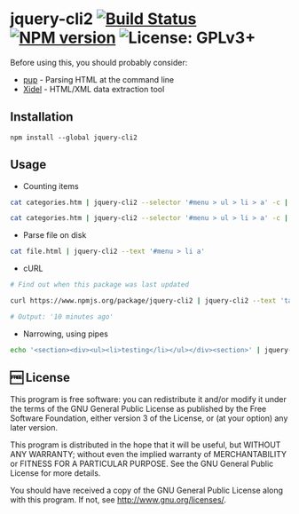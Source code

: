 # jquery-cli2  [![Build Status](https://travis-ci.org/muchweb/jquery-cli2.svg)](https://travis-ci.org/muchweb/jquery-cli2) [![NPM version](https://badge.fury.io/js/jquery-cli2.svg)](http://badge.fury.io/js/jquery-cli2) ![License: GPLv3+](http://img.shields.io/badge/license-GPLv3%2B-brightgreen.svg)

Before using this, you should probably consider:

 - [pup](https://github.com/EricChiang/pup) - Parsing HTML at the command line
 - [Xidel](http://videlibri.sourceforge.net/xidel.html) - HTML/XML data extraction tool

## Installation

```
npm install --global jquery-cli2
```

## Usage

 - Counting items

```bash
cat categories.htm | jquery-cli2 --selector '#menu > ul > li > a' -c | paste -s -d+ | bc
```

```bash
cat categories.htm | jquery-cli2 --selector '#menu > ul > li > a' -c | wc -l
```

 - Parse file on disk

```bash
cat file.html | jquery-cli2 --text '#menu > li a'
```

 - cURL

```bash
# Find out when this package was last updated

curl https://www.npmjs.org/package/jquery-cli2 | jquery-cli2 --text 'table.metadata td' | grep 'ago'

# Output: '10 minutes ago'
```

 - Narrowing, using pipes

```bash
echo '<section><div><ul><li>testing</li></ul></div><section>' | jquery-cli2 --html div --no-trailing-line-break | jquery-cli2 --html ul --no-trailing-line-break
```

## :free: License

This program is free software: you can redistribute it and/or modify it under the terms of the GNU General Public License as published by the Free Software Foundation, either version 3 of the License, or (at your option) any later version.

This program is distributed in the hope that it will be useful, but WITHOUT ANY WARRANTY; without even the implied warranty of MERCHANTABILITY or FITNESS FOR A PARTICULAR PURPOSE.  See the GNU General Public License for more details.

You should have received a copy of the GNU General Public License along with this program.  If not, see <http://www.gnu.org/licenses/>.
